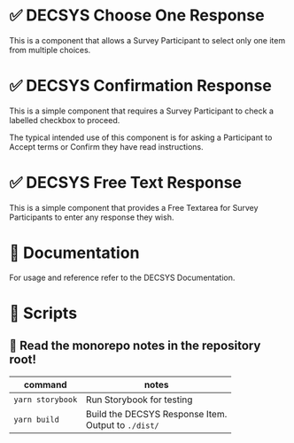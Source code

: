 # ✅ DECSYS Choose One Response

This is a component that allows a Survey Participant to select only one item from multiple choices.

# ✅ DECSYS Confirmation Response

This is a simple component that requires a Survey Participant to check a labelled checkbox to proceed.

The typical intended use of this component is for asking a Participant to Accept terms or Confirm they have read instructions.

# ✅ DECSYS Free Text Response

This is a simple component that provides a Free Textarea for Survey Participants to enter any response they wish.

# 📝 Documentation

For usage and reference refer to the DECSYS Documentation.

# 📜 Scripts

## 🚝 Read the monorepo notes in the repository root!

| command | notes |
|-|-|
| `yarn storybook` | Run Storybook for testing |
| `yarn build` | Build the DECSYS Response Item.<br>Output to `./dist/` |
